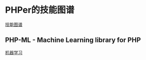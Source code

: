 # PHPer的技能图谱
[技能图谱](https://github.com/zhl6522/PHPer)


## PHP-ML - Machine Learning library for PHP
[机器学习](https://github.com/zhl6522/php-ml)
